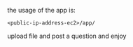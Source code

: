 the usage of the app is:

```<public-ip-address-ec2>/app/```

upload file and post a question and enjoy
